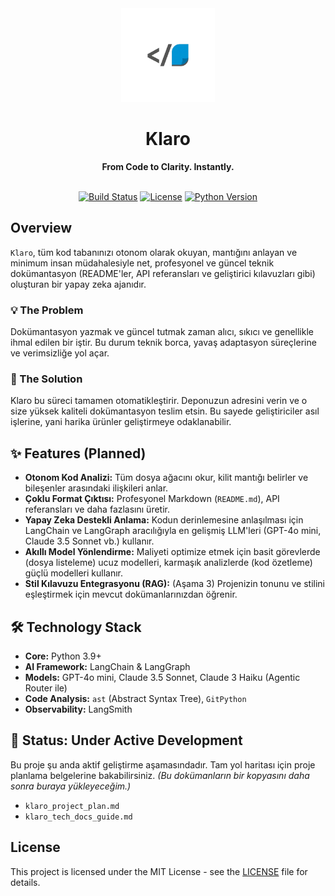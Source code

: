 <div align="center">
  <img src="assets/logo_transparent.png" alt="Klaro Logo" width="150"/>
  <h1>Klaro</h1>
  <strong>From Code to Clarity. Instantly.</strong>
</div>
<br />
<p align="center">
  <a href="#"><img alt="Build Status" src="https://img.shields.io/github/actions/workflow/status/aethrox/klaro/main.yml?style=for-the-badge"></a>
  <a href="#"><img alt="License" src="https://img.shields.io/github/license/aethrox/klaro?style=for-the-badge&color=blue"></a>
  <a href="#"><img alt="Python Version" src="https://img.shields.io/badge/python-3.9+-blue?style=for-the-badge&logo=python"></a>
</p>

## Overview

`Klaro`, tüm kod tabanınızı otonom olarak okuyan, mantığını anlayan ve minimum insan müdahalesiyle net, profesyonel ve güncel teknik dokümantasyon (README'ler, API referansları ve geliştirici kılavuzları gibi) oluşturan bir yapay zeka ajanıdır.

### 💡 The Problem

Dokümantasyon yazmak ve güncel tutmak zaman alıcı, sıkıcı ve genellikle ihmal edilen bir iştir. Bu durum teknik borca, yavaş adaptasyon süreçlerine ve verimsizliğe yol açar.

### 🚀 The Solution

Klaro bu süreci tamamen otomatikleştirir. Deponuzun adresini verin ve o size yüksek kaliteli dokümantasyon teslim etsin. Bu sayede geliştiriciler asıl işlerine, yani harika ürünler geliştirmeye odaklanabilir.

## ✨ Features (Planned)

* **Otonom Kod Analizi:** Tüm dosya ağacını okur, kilit mantığı belirler ve bileşenler arasındaki ilişkileri anlar.
* **Çoklu Format Çıktısı:** Profesyonel Markdown (`README.md`), API referansları ve daha fazlasını üretir.
* **Yapay Zeka Destekli Anlama:** Kodun derinlemesine anlaşılması için LangChain ve LangGraph aracılığıyla en gelişmiş LLM'leri (GPT-4o mini, Claude 3.5 Sonnet vb.) kullanır.
* **Akıllı Model Yönlendirme:** Maliyeti optimize etmek için basit görevlerde (dosya listeleme) ucuz modelleri, karmaşık analizlerde (kod özetleme) güçlü modelleri kullanır.
* **Stil Kılavuzu Entegrasyonu (RAG):** (Aşama 3) Projenizin tonunu ve stilini eşleştirmek için mevcut dokümanlarınızdan öğrenir.

## 🛠 Technology Stack

* **Core:** Python 3.9+
* **AI Framework:** LangChain & LangGraph
* **Models:** GPT-4o mini, Claude 3.5 Sonnet, Claude 3 Haiku (Agentic Router ile)
* **Code Analysis:** `ast` (Abstract Syntax Tree), `GitPython`
* **Observability:** LangSmith

## 🚧 Status: Under Active Development

Bu proje şu anda aktif geliştirme aşamasındadır. Tam yol haritası için proje planlama belgelerine bakabilirsiniz.
*(Bu dokümanların bir kopyasını daha sonra buraya yükleyeceğim.)*

* `klaro_project_plan.md`
* `klaro_tech_docs_guide.md`

## License

This project is licensed under the MIT License - see the [LICENSE](LICENSE) file for details.
